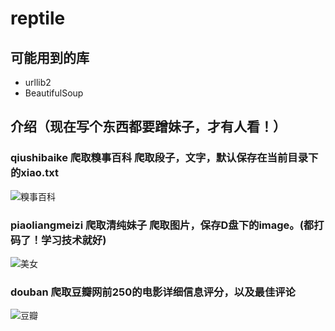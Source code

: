 # reptile
## 可能用到的库
* urllib2
* BeautifulSoup

## 介绍（现在写个东西都要蹭妹子，才有人看！）
### qiushibaike 爬取糗事百科 爬取段子，文字，默认保存在当前目录下的xiao.txt
![糗事百科](http://www.zengdexing.cn/chuangtu/xiaohua.png)
### piaoliangmeizi 爬取清纯妹子 爬取图片，保存D盘下的image。(都打码了！学习技术就好)
![美女](http://www.zengdexing.cn/chuangtu/meinv.png)
### douban 爬取豆瓣网前250的电影详细信息评分，以及最佳评论
![豆瓣](http://www.zengdexing.cn/chuangtu/douban.png)

